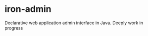 iron-admin
==========

Declarative web application admin interface in Java. Deeply work in progress
